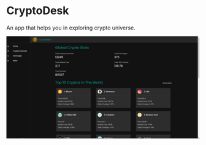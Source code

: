 # CryptoDesk

An app that helps you in exploring crypto universe.

<img src="./src/screenshot.png" alt="homepage"/>
